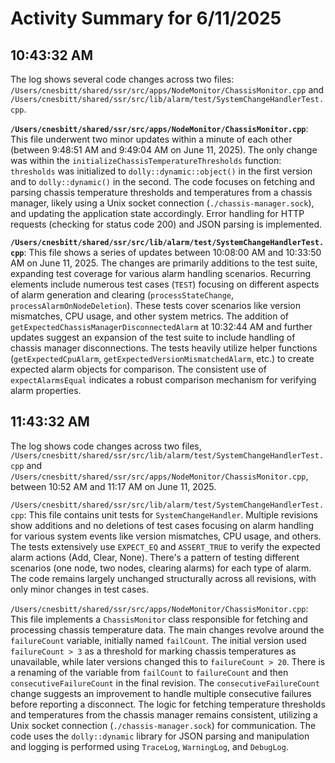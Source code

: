 # Activity Summary for 6/11/2025

## 10:43:32 AM
The log shows several code changes across two files: `/Users/cnesbitt/shared/ssr/src/apps/NodeMonitor/ChassisMonitor.cpp` and `/Users/cnesbitt/shared/ssr/src/lib/alarm/test/SystemChangeHandlerTest.cpp`.

**`/Users/cnesbitt/shared/ssr/src/apps/NodeMonitor/ChassisMonitor.cpp`**: This file underwent two minor updates within a minute of each other (between 9:48:51 AM and 9:49:04 AM on June 11, 2025). The only change was within the `initializeChassisTemperatureThresholds` function: `thresholds` was initialized to `dolly::dynamic::object()` in the first version and to `dolly::dynamic()` in the second.  The code focuses on fetching and parsing chassis temperature thresholds and temperatures from a chassis manager, likely using a Unix socket connection (`./chassis-manager.sock`), and updating the application state accordingly. Error handling for HTTP requests (checking for status code 200) and JSON parsing is implemented.


**`/Users/cnesbitt/shared/ssr/src/lib/alarm/test/SystemChangeHandlerTest.cpp`**: This file shows a series of updates between 10:08:00 AM and 10:33:50 AM on June 11, 2025.  The changes are primarily additions to the test suite, expanding test coverage for various alarm handling scenarios.  Recurring elements include numerous test cases (`TEST`) focusing on different aspects of alarm generation and clearing (`processStateChange`, `processAlarmOnNodeDeletion`).  These tests cover scenarios like version mismatches, CPU usage, and other system metrics. The addition of `getExpectedChassisManagerDisconnectedAlarm` at 10:32:44 AM and further updates suggest an expansion of the test suite to include handling of chassis manager disconnections.  The tests heavily utilize helper functions (`getExpectedCpuAlarm`, `getExpectedVersionMismatchedAlarm`, etc.) to create expected alarm objects for comparison. The consistent use of `expectAlarmsEqual` indicates a robust comparison mechanism for verifying alarm properties.


## 11:43:32 AM
The log shows code changes across two files, `/Users/cnesbitt/shared/ssr/src/lib/alarm/test/SystemChangeHandlerTest.cpp` and `/Users/cnesbitt/shared/ssr/src/apps/NodeMonitor/ChassisMonitor.cpp`, between 10:52 AM and 11:17 AM on June 11, 2025.

`/Users/cnesbitt/shared/ssr/src/lib/alarm/test/SystemChangeHandlerTest.cpp`:  This file contains unit tests for `SystemChangeHandler`. Multiple revisions show additions and no deletions of test cases focusing on alarm handling for various system events like version mismatches, CPU usage, and others.  The tests extensively use `EXPECT_EQ` and `ASSERT_TRUE` to verify the expected alarm actions (Add, Clear, None). There's a pattern of testing different scenarios (one node, two nodes, clearing alarms) for each type of alarm.  The code remains largely unchanged structurally across all revisions, with only minor changes in test cases.

`/Users/cnesbitt/shared/ssr/src/apps/NodeMonitor/ChassisMonitor.cpp`: This file implements a `ChassisMonitor` class responsible for fetching and processing chassis temperature data.  The main changes revolve around the `failureCount` variable, initially named `failCount`.  The initial version used `failureCount > 3` as a threshold for marking chassis temperatures as unavailable, while later versions changed this to `failureCount > 20`. There is a renaming of the variable from `failCount` to `failureCount` and then `consecutiveFailureCount` in the final revision.  The  `consecutiveFailureCount` change suggests an improvement to handle multiple consecutive failures before reporting a disconnect.  The logic for fetching temperature thresholds and temperatures from the chassis manager remains consistent, utilizing a Unix socket connection (`./chassis-manager.sock`) for communication.  The code uses the `dolly::dynamic` library for JSON parsing and manipulation and logging is performed using `TraceLog`, `WarningLog`, and `DebugLog`.
